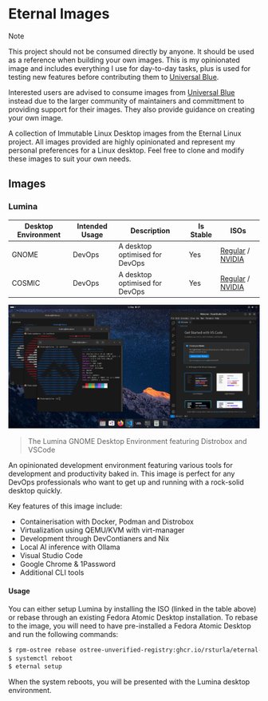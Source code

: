# Eternal Images

> [!NOTE]
> This project should not be consumed directly by anyone.  It should be used as a reference when building your own images.
> This is my opinionated image and includes everything I use for day-to-day tasks, plus is used for testing new features before contributing them to [Universal Blue](https://github.com/ublue-os/).
>
> Interested users are advised to consume images from [Universal Blue](https://github.com/ublue-os/) instead due to the larger community of maintainers and committment to providing support for their images.  They also provide guidance on creating your own image.

A collection of Immutable Linux Desktop images from the Eternal Linux project.  All images provided are highly opinionated and represent my personal preferences for a Linux desktop. Feel free to clone and modify these images to suit your own needs.

## Images

### Lumina

<!-- Table with an overview.  Columns should be Desktop Environment | Intended Usage | Description | Is Stable -->

| Desktop Environment | Intended Usage | Description | Is Stable | ISOs |
| ------------------- | -------------- | ----------- | --------- | --- |
| GNOME               | DevOps         | A desktop optimised for DevOps | Yes | [Regular](https://download.eternal.sturla.tech/lumina/lumina-stable-x86_64.iso) / [NVIDIA](https://download.eternal.sturla.tech/lumina/lumina-stable-nvidia-x86_64.iso) |
| COSMIC              | DevOps         | A desktop optimised for DevOps | Yes | [Regular](https://download.eternal.sturla.tech/lumina/lumina-cosmic-stable-x86_64.iso) / [NVIDIA](https://download.eternal.sturla.tech/lumina/lumina-cosmic-stable-nvidia-x86_64.iso) |

![Lumina Desktop](./_assets/lumina-desktop.png)
> The Lumina GNOME Desktop Environment featuring Distrobox and VSCode

An opinionated development environment featuring various tools for development and productivity baked in.
This image is perfect for any DevOps professionals who want to get up and running with a rock-solid desktop quickly.

Key features of this image include:
- Containerisation with Docker, Podman and Distrobox
- Virtualization using QEMU/KVM with virt-manager
- Development through DevContianers and Nix
- Local AI inference with Ollama
- Visual Studio Code
- Google Chrome & 1Password
- Additional CLI tools

#### Usage

You can either setup Lumina by installing the ISO (linked in the table above) or rebase through an existing Fedora Atomic Desktop installation.
To rebase to the image, you will need to have pre-installed a Fedora Atomic Desktop and run the following commands:

```bash
$ rpm-ostree rebase ostree-unverified-registry:ghcr.io/rsturla/eternal-linux/lumina:stable
$ systemctl reboot
$ eternal setup
```

When the system reboots, you will be presented with the Lumina desktop environment.
